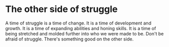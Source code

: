# The other side of struggle

A time of struggle is a time of change. It is a time of development and growth. It is a time of expanding abilities and honing skills. It is a time of being stretched and molded further into who we were made to be. Don't be afraid of struggle. There's something good on the other side.
